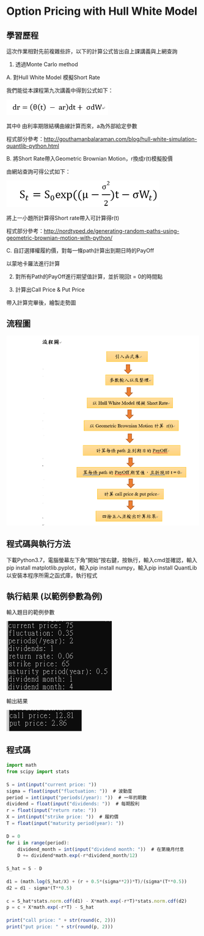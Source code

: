 # Option Pricing with Hull White Model
## 學習歷程

這次作業相對先前複雜些許，以下的計算公式皆出自上課講義與上網查詢

1.	透過Monte Carlo method

A.	對Hull White Model 模擬Short Rate

我們能從本課程第九次講義中得到公式如下：


<img src="https://github.com/jenny56402/Financial_Engineering/blob/master/HW5/image/1.PNG"/>


其中θ 由利率期限結構曲線計算而來，a為外部給定參數

程式部分參考：http://gouthamanbalaraman.com/blog/hull-white-simulation-quantlib-python.html


B.	將Short Rate帶入Geometric Brownian Motion，r換成r(t)模擬股價

由網站查詢可得公式如下：


<img src="https://github.com/jenny56402/Financial_Engineering/blob/master/HW5/image/2.PNG"/>

將上一小題所計算得Short rate帶入可計算得r(t)

程式部分參考：http://nordtyped.de/generating-random-paths-using-geometric-brownian-motion-with-python/

C.	自訂選擇權履約價，對每一條path計算出到期日時的PayOff

以蒙地卡羅法進行計算


2.	對所有Path的PayOff進行期望值計算，並折現回t = 0的時間點


3.	計算出Call Price & Put Price

帶入計算完畢後，繪製走勢圖






## 流程圖

<img src="https://github.com/jenny56402/Financial_Engineering/blob/master/HW5/image/3.PNG"/>

## 程式碼與執行方法

下載Python3.7，電腦螢幕左下角”開始”按右鍵，按執行，輸入cmd並確認，輸入pip install matplotlib.pyplot，輸入pip install numpy，輸入pip install QuantLib以安裝本程序所需之函式庫，執行程式

## 執行結果 (以範例參數為例)

輸入題目的範例參數

<img src="https://github.com/jenny56402/Financial_Engineering/blob/master/HW4/image/6.png"/>

輸出結果

<img src="https://github.com/jenny56402/Financial_Engineering/blob/master/HW4/image/7.png"/>


## 程式碼
```typescript
import math
from scipy import stats

S = int(input("current price: "))
sigma = float(input("fluctuation: "))  # 波動度
period = int(input("periods(/year): "))  # 一年的期數
dividend = float(input("dividends: "))  # 每期股利
r = float(input("return rate: "))
X = int(input("strike price: "))  # 履約價
T = float(input("maturity period(year): "))

D = 0
for i in range(period):
    dividend_month = int(input("dividend month: "))  # 在第幾月付息
    D += dividend*math.exp(-r*dividend_month/12)

S_hat = S - D

d1 = (math.log(S_hat/X) + (r + 0.5*(sigma**2))*T)/(sigma*(T**0.5))
d2 = d1 - sigma*(T**0.5)

c = S_hat*stats.norm.cdf(d1) - X*math.exp(-r*T)*stats.norm.cdf(d2)
p = c + X*math.exp(-r*T) - S_hat

print("call price: " + str(round(c, 2)))
print("put price: " + str(round(p, 2)))
